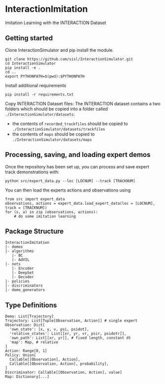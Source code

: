 # InteractionImitation
Imitation Learning with the INTERACTION Dataset

## Getting started
Clone InteractionSimulator and pip install the module.
```
git clone https://github.com/sisl/InteractionSimulator.git
cd InteractionSimulator
pip install -e .
cd ..
export PYTHONPATH=$(pwd):$PYTHONPATH
```
Install additional requirements
```
pip install -r requirements.txt
```
Copy INTERACTION Dataset files:
The INTERACTION dataset contains a two folders which should be copied into a folder called `./InteractionSimulator/datasets`: 
  - the contents of `recorded_trackfiles` should be copied to `./InteractionSimulator/datasets/trackfiles`
  - the contents of `maps` should be copied to `./InteractionSimulator/datasets/maps`

## Processing, saving, and loading expert demos
Once the repository has been set up, you can process and save expert track demonstrations with:
```
python src/expert_data.py --loc [LOCNUM] --track [TRACKNUM]
```

You can then load the experts actions and observations using
```
from src import expert_data
observations, actions = expert_data.load_expert_data(loc = [LOCNUM], track = [TRACKNUM])
for (s, a) in zip (observations, actions):
    # do some imitation learning
```


## Package Structure
```
InteractionImitation
|- demos
|- algorithms
   |- BC
   |- AdVIL
|- nets
   |- Encoder
   |- DeepSet
   |- Decoder
|- policies
|- discriminators
|- demo_generators
```

## Type Definitions
```
Demo: List[Trajectory]
Trajectory: List[Tuple[Observation, Action]] # single expert
Observation: Dict[
  'own_state': [x, y, v, psi, psidot],
  'relative_states': List[[xr, yr, vr, psir, psidotr]],
  'own_path': List[[xr, yr]], # fixed length, constant dt
  'map': Map, # relative
]
Action: Range[0, 1]
Policy: Union[
  Callable[[Observation], Action],
  Callable[[Observation, Action], probability],
]
Discriminator: Callable[[Observation, Action], value]
Map: Dictionary[...]
```
